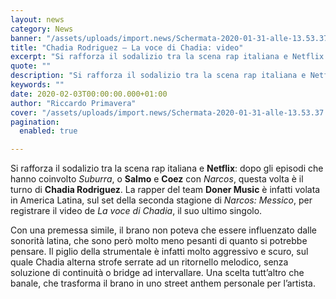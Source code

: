 ```yaml
---
layout: news
category: News
banner: "/assets/uploads/import.news/Schermata-2020-01-31-alle-13.53.37.png"
title: "Chadia Rodriguez – La voce di Chadia: video"
excerpt: "Si rafforza il sodalizio tra la scena rap italiana e Netflix: dopo gli episodi che hanno coinvolto Suburra, o Salmo e Coez con Narcos, questa volta è il turno di Chadia Rodriguez. La rapper del team Doner Music è infatti volata in America Latina, sul set della seconda stagione di Narcos: Messico, per registrare il [&hellip"
quote: ""
description: "Si rafforza il sodalizio tra la scena rap italiana e Netflix: dopo gli episodi che hanno coinvolto Suburra, o Salmo e Coez con Narcos, questa volta è il turno di Chadia Rodriguez. La rapper del team Doner Music è infatti volata in America Latina, sul set della seconda stagione di Narcos: Messico, per registrare il [&hellip"
keywords: ""
date: 2020-02-03T00:00:00.000+01:00
author: "Riccardo Primavera"
cover: "/assets/uploads/import.news/Schermata-2020-01-31-alle-13.53.37.png"
pagination:
  enabled: true

---
```


Si rafforza il sodalizio tra la scena rap italiana e **Netflix**: dopo gli episodi che hanno coinvolto _Suburra_, o **Salmo** e **Coez** con _Narcos_, questa volta è il turno di **Chadia Rodriguez**. La rapper del team **Doner Music** è infatti volata in America Latina, sul set della seconda stagione di _Narcos: Messico_, per registrare il video de _La voce di Chadia_, il suo ultimo singolo.

Con una premessa simile, il brano non poteva che essere influenzato dalle sonorità latina, che sono però molto meno pesanti di quanto si potrebbe pensare. Il piglio della strumentale è infatti molto aggressivo e scuro, sul quale Chadia alterna strofe serrate ad un ritornello melodico, senza soluzione di continuità o bridge ad intervallare. Una scelta tutt’altro che banale, che trasforma il brano in uno street anthem personale per l’artista.